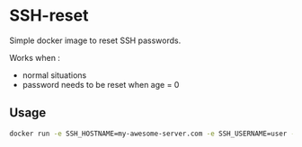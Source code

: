 # SSH-reset

Simple docker image to reset SSH passwords.

Works when :

 - normal situations
 - password needs to be reset when age = 0

## Usage 

```bash
docker run -e SSH_HOSTNAME=my-awesome-server.com -e SSH_USERNAME=user -e SSH_PASSWORD=Wonderful2 -e SSH_NEW_PASSWORD=Wonderful3 gboo/ssh-reset
```
